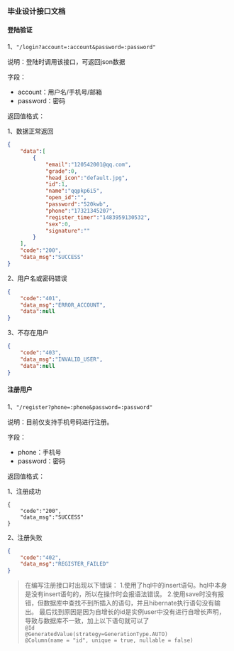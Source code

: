 ### 毕业设计接口文档
#### 登陆验证
1、`"/login?account=:account&password=:password"`

说明：登陆时调用该接口，可返回json数据

字段：

* account：用户名/手机号/邮箱
* password：密码

返回值格式：

1、数据正常返回

```json
{
    "data":[
        {
            "email":"120542001@qq.com",
            "grade":0,
            "head_icon":"default.jpg",
            "id":1,
            "name":"qqpkp6i5",
            "open_id":"",
            "password":"520kwb",
            "phone":"17321345207",
            "register_timer":"1483959130532",
            "sex":0,
            "signature":""
        }
    ],
    "code":"200",
    "data_msg":"SUCCESS"
}
```

2、用户名或密码错误

```json
{
    "code":"401",
    "data_msg":"ERROR_ACCOUNT",
    "data":null
}
```

3、不存在用户

```json
{
    "code":"403",
    "data_msg":"INVALID_USER",
    "data":null
}
```

#### 注册用户
1、`"/register?phone=:phone&password=:password"`

说明：目前仅支持手机号码进行注册。

字段：

* phone：手机号
* password：密码

返回值格式：

1、注册成功

```jaon
{
	"code":"200",
	"data_msg":"SUCCESS"
}
```

2、注册失败

```json
{
	"code":"402",
	"data_msg":"REGISTER_FAILED"
}
```

>在编写注册接口时出现以下错误：
>  1.使用了hql中的insert语句。hql中本身是没有insert语句的，所以在操作时会报语法错误。
>  2.使用save时没有报错，但数据库中查找不到所插入的语句，并且hibernate执行语句没有输出。
>  最后找到原因是因为自增长的id是实例user中没有进行自增长声明，导致与数据库不一致，加上以下语句就可以了<br>
>  `@Id`<br>
>	`@GeneratedValue(strategy=GenerationType.AUTO)`<br>
>	`@Column(name = "id", unique = true, nullable = false)`
